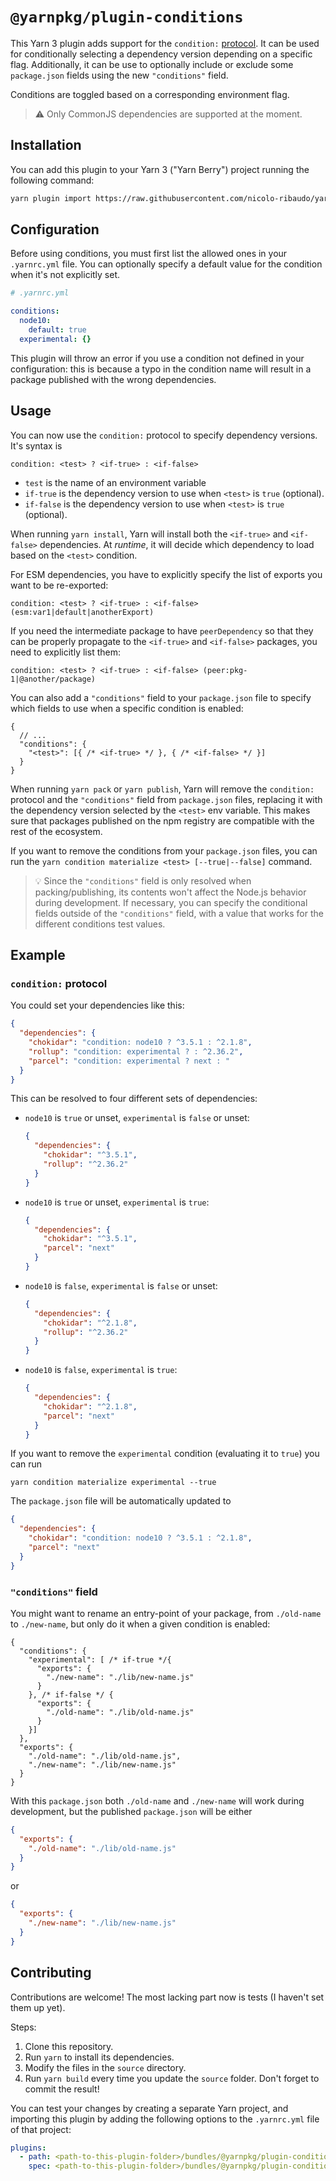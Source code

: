 # `@yarnpkg/plugin-conditions`

This Yarn 3 plugin adds support for the `condition:` [protocol](https://yarnpkg.com/features/protocols). It can be used for conditionally selecting a dependency version depending on a specific flag. Additionally, it can be use to optionally include or exclude some `package.json` fields using the new `"conditions"` field.

Conditions are toggled based on a corresponding environment flag.

> ⚠️ Only CommonJS dependencies are supported at the moment.

## Installation

You can add this plugin to your Yarn 3 ("Yarn Berry") project running the following command:

```bash
yarn plugin import https://raw.githubusercontent.com/nicolo-ribaudo/yarn-plugin-conditions/main/bundles/%40yarnpkg/plugin-conditions.js
```

## Configuration

Before using conditions, you must first list the allowed ones in your `.yarnrc.yml` file. You can optionally specify a default value for the condition when it's not explicitly set.

```yaml
# .yarnrc.yml

conditions:
  node10:
    default: true
  experimental: {}
```

This plugin will throw an error if you use a condition not defined in your configuration: this is because a typo in the condition name will result in a package published with the wrong dependencies.

## Usage

You can now use the `condition:` protocol to specify dependency versions. It's syntax is

```
condition: <test> ? <if-true> : <if-false>
```

- `test` is the name of an environment variable
- `if-true` is the dependency version to use when `<test>` is `true` (optional).
- `if-false` is the dependency version to use when `<test>` is `true` (optional).

When running `yarn install`, Yarn will install both the `<if-true>` and `<if-false>` dependencies. At _runtime_, it will decide which dependency to load based on the `<test>` condition.

For ESM dependencies, you have to explicitly specify the list of exports you want to be re-exported:
```
condition: <test> ? <if-true> : <if-false> (esm:var1|default|anotherExport)
```

If you need the intermediate package to have `peerDependency` so that they can be properly propagate to the `<if-true>` and `<if-false>` packages, you need to explicitly list them:
```
condition: <test> ? <if-true> : <if-false> (peer:pkg-1|@another/package)
```

You can also add a `"conditions"` field to your `package.json` file to specify which fields to use when a specific condition is enabled:
```jsonc
{
  // ...
  "conditions": {
    "<test>": [{ /* <if-true> */ }, { /* <if-false> */ }]
  }
}
```

When running `yarn pack` or `yarn publish`, Yarn will remove the `condition:` protocol and the `"conditions"` field from `package.json` files, replacing it with the dependency version selected by the `<test>` env variable. This makes sure that packages published on the npm registry are compatible with the rest of the ecosystem.

If you want to remove the conditions from your `package.json` files, you can run the `yarn condition materialize <test> [--true|--false]` command.

> 💡 Since the `"conditions"` field is only resolved when packing/publishing, its contents won't affect the Node.js behavior during development. If necessary, you can specify the conditional fields outside of the `"conditions"` field, with a value that works for the different conditions test values.

## Example

### `condition:` protocol

You could set your dependencies like this:

```json
{
  "dependencies": {
    "chokidar": "condition: node10 ? ^3.5.1 : ^2.1.8",
    "rollup": "condition: experimental ? : ^2.36.2",
    "parcel": "condition: experimental ? next : "
  }
}
```

This can be resolved to four different sets of dependencies:

- `node10` is `true` or unset, `experimental` is `false` or unset:

  ```json
  {
    "dependencies": {
      "chokidar": "^3.5.1",
      "rollup": "^2.36.2"
    }
  }
  ```

- `node10` is `true` or unset, `experimental` is `true`:

  ```json
  {
    "dependencies": {
      "chokidar": "^3.5.1",
      "parcel": "next"
    }
  }
  ```

- `node10` is `false`, `experimental` is `false` or unset:

  ```json
  {
    "dependencies": {
      "chokidar": "^2.1.8",
      "rollup": "^2.36.2"
    }
  }
  ```

- `node10` is `false`, `experimental` is `true`:

  ```json
  {
    "dependencies": {
      "chokidar": "^2.1.8",
      "parcel": "next"
    }
  }
  ```

If you want to remove the `experimental` condition (evaluating it to `true`) you can run

```
yarn condition materialize experimental --true
```

The `package.json` file will be automatically updated to

```json
{
  "dependencies": {
    "chokidar": "condition: node10 ? ^3.5.1 : ^2.1.8",
    "parcel": "next"
  }
}
```

### `"conditions"` field

You might want to rename an entry-point of your package, from `./old-name` to `./new-name`, but only do it when a given condition is enabled:
```jsonc
{
  "conditions": {
    "experimental": [ /* if-true */{
      "exports": {
        "./new-name": "./lib/new-name.js"
      }
    }, /* if-false */ {
      "exports": {
        "./old-name": "./lib/old-name.js"
      }
    }]
  },
  "exports": {
    "./old-name": "./lib/old-name.js",
    "./new-name": "./lib/new-name.js"
  }
}
```

With this `package.json` both `./old-name` and `./new-name` will work during development, but the published `package.json` will be either
```json
{
  "exports": {
    "./old-name": "./lib/old-name.js"
  }
}
```
or
```json
{
  "exports": {
    "./new-name": "./lib/new-name.js"
  }
}
```

## Contributing

Contributions are welcome! The most lacking part now is tests (I haven't set them up yet).

Steps:

1. Clone this repository.
2. Run `yarn` to install its dependencies.
3. Modify the files in the `source` directory.
4. Run `yarn build` every time you update the `source` folder. Don't forget to commit the result!

You can test your changes by creating a separate Yarn project, and importing this plugin by adding the following options to the `.yarnrc.yml` file of that project:

```yaml
plugins:
  - path: <path-to-this-plugin-folder>/bundles/@yarnpkg/plugin-conditions.js
    spec: <path-to-this-plugin-folder>/bundles/@yarnpkg/plugin-conditions.js
```
